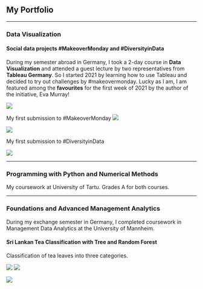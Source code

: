 ## My Portfolio

--- 

### Data Visualization

#### Social data projects #MakeoverMonday and #DiversityinData
During my semester abroad in Germany, I took a 2-day course in **Data Visualization** and attended a guest lecture by two representatives from **Tableau Germany**. So I started 2021 by learning how to use Tableau and decided to try out challenges by #makeovermonday. Lucky as I am, I am featured among the **favourites** for the first week of 2021 by the author of the initiative, Eva Murray!

[![](https://img.shields.io/badge/Tableau-Public_profile-color?logo=Tableau)](https://public.tableau.com/profile/diep.tran.ngoc#!/)

My first submission to #MakeoverMonday [![](https://img.shields.io/badge/Youtube-Comment-color?logo=Youtube)](https://youtu.be/qAenJZrvQ70?t=635)

![](https://user-images.githubusercontent.com/59410249/104107372-ec321800-52bb-11eb-828d-3fa7c9fa8a27.PNG)

My first submission to #DiversityinData

![](https://user-images.githubusercontent.com/59410249/104107374-ee947200-52bb-11eb-973a-7a864b9353d0.PNG)

---

### Programming with Python and Numerical Methods
My coursework at University of Tartu. Grades A for both courses.

---

### Foundations and Advanced Management Analytics
During my exchange semester in Germany, I completed coursework in Management Data Analytics at the University of Mannheim.

#### Sri Lankan Tea Classification with Tree and Random Forest
Classification of tea leaves into three categories.

[![](https://img.shields.io/badge/Slides-Inferences-color?logo=Slides)](https://docs.google.com/presentation/d/1VFXGNgJ78ES0TEY4BiuB2hW1WEX1nwjHEDQahjgeiFE/edit?usp=sharing) [![](https://img.shields.io/badge/R-R_File-color?logo=R)](https://github.com/dieptn1610/data-analytics/blob/main/Sri%20Lankan_Tea_Case.R)

![](https://www.comunicaffe.com/wp-content/uploads/2015/02/green-tea-leaves-640x400.jpg)
